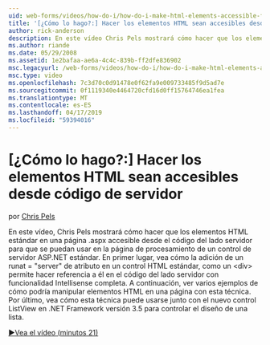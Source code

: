 ```yaml
---
uid: web-forms/videos/how-do-i/how-do-i-make-html-elements-accessible-from-server-side-code
title: '[¿Cómo lo hago?:] Hacer los elementos HTML sean accesibles desde código de servidor | Microsoft Docs'
author: rick-anderson
description: En este vídeo Chris Pels mostrará cómo hacer que los elementos HTML estándar en una página .aspx accesible desde el código del lado servidor para que se puedan usar en la opción de página...
ms.author: riande
ms.date: 05/29/2008
ms.assetid: 1e2bafaa-ae6a-4c4c-839b-ff2dfe836902
msc.legacyurl: /web-forms/videos/how-do-i/how-do-i-make-html-elements-accessible-from-server-side-code
msc.type: video
ms.openlocfilehash: 7c3d70c0d91478e0f62fa9e009733485f9d5ad7e
ms.sourcegitcommit: 0f1119340e4464720cfd16d0ff15764746ea1fea
ms.translationtype: MT
ms.contentlocale: es-ES
ms.lasthandoff: 04/17/2019
ms.locfileid: "59394016"
---
```

# <a name="how-do-i-make-html-elements-accessible-from-server-side-code"></a>[¿Cómo lo hago?:] Hacer los elementos HTML sean accesibles desde código de servidor

por [Chris Pels](https://twitter.com/chrispels)

En este vídeo, Chris Pels mostrará cómo hacer que los elementos HTML estándar en una página .aspx accesible desde el código del lado servidor para que se puedan usar en la página de procesamiento de un control de servidor ASP.NET estándar. En primer lugar, vea cómo la adición de un runat = "server" de atributo en un control HTML estándar, como un &lt;div&gt; permite hacer referencia a él en el código del lado servidor con funcionalidad Intellisense completa. A continuación, ver varios ejemplos de cómo podría manipular elementos HTML en una página con esta técnica. Por último, vea cómo esta técnica puede usarse junto con el nuevo control ListView en .NET Framework versión 3.5 para controlar el diseño de una lista.

[&#9654;Vea el vídeo (minutos 21)](https://channel9.msdn.com/Blogs/ASP-NET-Site-Videos/how-do-i-make-html-elements-accessible-from-server-side-code)

